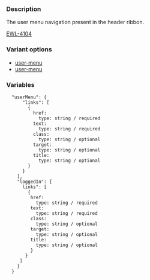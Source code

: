 ### Description
The user menu navigation present in the header ribbon.

[EWL-4104](https://issues.ama-assn.org/browse/EWL-4104)

### Variant options
* [user-menu](?p=molecules/ribbon-user-menu)
* [user-menu](?p=molecules/ribbon-user-menu-logged-in)

### Variables
~~~
  "userMenu": {
      "links": [
        {
          href:
            type: string / required
          text:
            type: string / required
          class:
            type: string / optional
          target:
            type: string / optional
          title:
            type: string / optional
        }
      }
    ],
    "loggedIn": {
      links": [
        {
         href:
           type: string / required
         text:
           type: string / required
         class:
           type: string / optional
         target:
           type: string / optional
         title:
           type: string / optional
         }
       }
     ]
    }
  }
~~~

